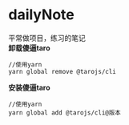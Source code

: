 # dailyNote
平常做项目，练习的笔记  
**卸载傻逼taro**
```
//使用yarn
yarn global remove @tarojs/cli

```
**安装傻逼taro**
```
//使用yarn
yarn global add @tarojs/cli@版本
```
